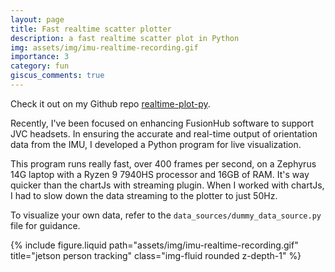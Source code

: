 ```yaml
---
layout: page
title: Fast realtime scatter plotter
description: a fast realtime scatter plot in Python
img: assets/img/imu-realtime-recording.gif
importance: 3
category: fun
giscus_comments: true
---
```


Check it out on my Github repo [realtime-plot-py](https://github.com/ykchong45/realtime-plot-py).

Recently, I've been focused on enhancing FusionHub software to support JVC headsets. In ensuring the accurate and real-time output of orientation data from the IMU, I developed a Python program for live visualization.

This program runs really fast, over 400 frames per second, on a Zephyrus 14G laptop with a Ryzen 9 7940HS processor and 16GB of RAM. It's way quicker than the chartJs with streaming plugin. When I worked with chartJs, I had to slow down the data streaming to the plotter to just 50Hz.

To visualize your own data, refer to the `data_sources/dummy_data_source.py` file for guidance.

<div class="row justify-content-center">
    {% include figure.liquid path="assets/img/imu-realtime-recording.gif" title="jetson person tracking" class="img-fluid rounded z-depth-1" %}
</div>
